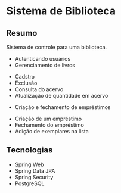 # Sistema de Biblioteca

## Resumo
Sistema de controle para uma biblioteca.
* Autenticando usuários
* Gerenciamento de livros
- Cadstro
- Exclusão
- Consulta do acervo
- Atualização de quantidade em acervo
* Criação e fechamento de empréstimos
- Criação de um empréstimo
- Fechamento do empréstimo
- Adição de exemplares na lista

## Tecnologias
* Spring Web
* Spring Data JPA
* Spring Security
* PostgreSQL




